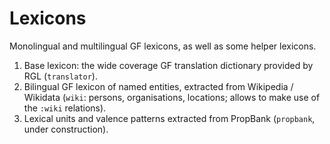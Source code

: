 # Lexicons

Monolingual and multilingual GF lexicons, as well as some helper lexicons.

1. Base lexicon: the wide coverage GF translation dictionary provided by RGL (`translator`).
1. Bilingual GF lexicon of named entities, extracted from Wikipedia / Wikidata (`wiki`: persons, organisations, locations; allows to make use of the `:wiki` relations).
1. Lexical units and valence patterns extracted from PropBank (`propbank`, under construction).
